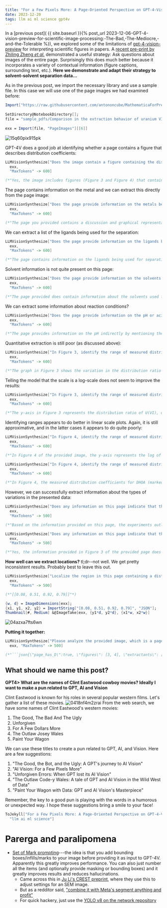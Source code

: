 ```yaml
---
title: "For a Few Pixels More: A Page-Oriented Perspective on GPT-4-Vision for Scientific Data Extraction"
date: 2023-12-20
tags: llm ai ml science gpt4v
---
```


In a [previous post]( {{ site.baseurl }}{% post_url 2023-12-06-GPT-4-vision-preview-for-scientific-image-processing:-The-Bad,-The-Mediocre,-and-the-Tolerable %}), we explored some of the limitations of [gpt-4-vision-preview](https://platform.openai.com/docs/guides/vision) for interpreting scientific figures in papers. A [recent pre-print by Zhiling Zheng ](https://arxiv.org/abs/2312.05468)*[et al.](https://arxiv.org/abs/2312.05468)* demonstrated a useful strategy: Ask questions about images of the entire page. Surprisingly this does much better because it incorporates a variety of contextual information (figure captions, surrounding text, etc.).  **Here we demonstrate and adapt their strategy to solvent-solvent separation data...**

As in the previous post, we import the necessary library and use a sample file.  In this case we will use one of the page images we had examined before:

```mathematica
Import["https://raw.githubusercontent.com/antononcube/MathematicaForPrediction/master/Misc/LLMVision.m"]; 
 
SetDirectory@NotebookDirectory[];
file = "sample_pdfs/Comparison in the extraction behavior of uranium VI from nitric acid medium using CHON based extractants monoamide malonamide and diglycolamide.pdf"; 
 
exx = Import[file, "PageImages"][[6]]
```

![15q60pix915pk](/blog/images/2023/12/20/15q60pix915pk.png)

GPT-4V does a good job at identifying whether a page contains a figure that describes distribution coefficients: 

```mathematica
LLMVisionSynthesize["Does the image contain a figure containing the distribution coefficients for a liquid-liquid separation?", 
  exx, 
  "MaxTokens" -> 600]

(*"Yes, the image includes figures (Figure 3 and Figure 4) that contain distribution coefficients for a liquid-liquid separation process. Figure 3 shows the variation in the distribution ratio of uranium(VI) as a function of equilibration time with different extractants, while Figure 4 depicts the variation of log(D_UO2) with log[Extractant]. Both figures are related to the extraction of uranium(VI) in the context of solvent extraction or liquid-liquid extraction, which is a common technique used in the separation of different components, particularly in hydrometallurgy and radioactive waste treatment."*)
```

The page contains information on the metal and we can extract this directly from the page image: 

```mathematica
LLMVisionSynthesize["Does the page provide information on the metals being separated? If not provided on this page, please indicate with \"N/A\" ", 
  exx, 
  "MaxTokens" -> 600]

(*"The page you provided contains a discussion and graphical representations of the extraction of Uranium(VI) or U(VI), as indicated by the text associated with the figures and the equations presented. The figure captions mention \"spiked with ^233U tracer,\" which suggests the context is related to uranium separation or analysis. There is no explicit mention of other metals being separated in the provided text."*)
```

We can extract a list of the ligands being used for the separation:

```mathematica
LLMVisionSynthesize["Does the page provide information on the ligands being used for separations? If not provided on this page, please indicate with \"N/A\" ", 
  exx, 
  "MaxTokens" -> 600]

(*"The page contains information on the ligands being used for separations. Specifically, the ligands mentioned are T2EHDGA (N,N,N',N'-Tetra(2-ethylhexyl)diglycolamic acid), DMDODHEMA (N,N'-Dimethyl-N,N'-dioctylhexylethoxymalonamide), and DHOA (Di(2-ethylhexyl)orthophosphoric acid). In Figure 3, the distribution ratio of uranium(VI) (U(VI)) is presented as a function of equilibration time using these ligands, and in Figure 4, the variation of log D_UO2 with log[extractant] using these ligands is shown."*)
```

Solvent information is not quite present on this page: 

```mathematica
LLMVisionSynthesize["Does the page provide information on the solvents being used for separations? If not provided on this page, please indicate with \"N/A\" ", 
  exx, 
  "MaxTokens" -> 600]

(*"The page provided does contain information about the solvents used for separations. In Figure 3, it specifies that the organic phase is 0.1 M T2EHDGA (or DMDOHEMA or DHOA)/[Cmim][NTf2]. For the aqueous phase, it mentions 3 M HNO3 and 10^-4 M U(VI) spiked with ^233U tracer. The caption of Figure 4 also mentions the organic phase containing 0.02 M \[Dash] 0.2 M T2EHDGA (or DMDOHEMA or DHOA)/[Cmim][NTf2]."*)
```

We can extract some information about reaction conditions? 

```mathematica
LLMVisionSynthesize["Does the page provide information on the pH or acid concentration being used for separations? If not provided on this page, please indicate with \"N/A\" ", 
  exx, 
  "MaxTokens" -> 600]

(*"The page provides information on the pH indirectly by mentioning the composition of the aqueous phase. It states that the aqueous phase contains 3 M HNO3, which is a strong acid. The presence of 3 M HNO3 suggests that the aqueous solution is highly acidic; however, the exact pH value is not provided on this page. Typically, a 3 M HNO3 solution would have a pH well below 1, but if you need the precise pH, you would need to refer to additional information not provided on this page. Therefore, \"N/A\" for the exact pH value."*)
```

Quantitative extraction is still poor (as discussed above):

```mathematica
LLMVisionSynthesize["In Figure 3, identify the range of measured distribution coefficients for T2EHDGA.  Report the values in a range of the y values given in the plot next to the y-axis which can be read (e.g., 0.5 - 3). If you are unsure about your answer, please indicate with \"I do not know.\"", 
  exx, 
  "MaxTokens" -> 600]

(*"The graph in Figure 3 shows the variation in the distribution ratio of U(VI) for different extractants over equilibration time. Looking at the plot for T2EHDGA, which is represented by squares, the distribution coefficients (D_UO2^VI) appear to remain relatively stable over the time measured. The y-axis represents the distribution ratio on a logarithmic scale.For T2EHDGA, the values of the distribution ratio range between approximately 1 and 10 throughout the duration of the experiment, as indicated by the positioning of the squares between these two values on the y-axis. If you need a more precise range within this bracket, I am unable to provide a more accurate number due to the resolution of the graph. However, given what is visible, you can report that the range of measured distribution coefficients for T2EHDGA lies approximately between 1 and 10."*)
```

Telling the model that the scale is a log-scale does not seem to improve the results:

```mathematica
LLMVisionSynthesize["In Figure 3, identify the range of measured distribution coefficients for T2EHDGA.  Report the values in a range of the y values given in the plot next to the y-axis which can be read (e.g., 1 - 3). Note that the y-axis is on a logarithmic scale. If you are unsure about your answer, please indicate with \"I do not know.\"", 
  exx, 
  "MaxTokens" -> 600]

(*"The y-axis in Figure 3 represents the distribution ratio of U(VI), denoted as D_U(VI), and is on a logarithmic scale. For the extractant T2EHDGA, the distribution coefficient values appear to be quite stable across the different equilibration times. The range of the measured distribution coefficients for T2EHDGA spans from approximately 2 to 10, as can be observed on the y-axis next to the corresponding data points. However, without more information or a clearer image, providing an exact range can be difficult. The estimate is made based on the plotted data points in Figure 3 for T2EHDGA and the corresponding values on the y-axis."*)
```

Identifying ranges appears to do better in linear scale plots. Again, it is still approximative, and in the latter cases it appears to do quite poorly:

```mathematica
LLMVisionSynthesize["In Figure 4, identify the range of measured distribution coefficients for T2EHDGA.  Report the values in a range of the y values given in the plot next to the y-axis which can be read (e.g., 1 - 3). If you are unsure about your answer, please indicate with \"I do not know.\"", 
  exx, 
  "MaxTokens" -> 600]

(*"In Figure 4 of the provided image, the y-axis represents the log of the distribution coefficient (logD_UO2(VI)), and the range of measured distribution coefficients for T2EHDGA can be identified by the region covered by the data points marked with triangles (\[CapitalDelta]).The lowest point on the T2EHDGA data series appears to be at approximately 0.5 on the y-axis, and the highest point appears to be just below 2.5. Therefore, we can report the range of logD_UO2(VI) for T2EHDGA as roughly 0.5 to just below 2.5. However, without a higher resolution image or precise data, it is difficult to provide an exact maximum value for the y-axis data for T2EHDGA. Thus, the values are approximate and based on the visual estimation from the provided plot."*)
```

```mathematica
LLMVisionSynthesize["In Figure 4, identify the range of measured distribution coefficients for DHOA.  Report the values in a range of the y values given in the plot next to the y-axis which can be read (e.g., 1 - 3). If you are unsure about your answer, please indicate with \"I do not know.\"", 
  exx, 
  "MaxTokens" -> 600]

(*"In Figure 4, the measured distribution coefficients for DHOA (marked with triangles in the graph) appear to range approximately between 0.1 and 1.0 on the y-axis (logD_UO2). This range can be estimated from the points plotted for DHOA, which are positioned along the y-axis values that correspond with the logarithm scale provided."*)
```

However, we can successfully extract information about the types of variations in the presented data:

```mathematica
LLMVisionSynthesize["Does any information on this page indicate that the experiments were performed measuring the distribution coefficient at different temperatures? If you are unsure about your answer, please indicate with \"I do not know\"", 
  exx, 
  "MaxTokens" -> 500]

(*"Based on the information provided on this page, the experiments outlined in Figure 3 and Figure 4 mention a specific temperature of 298 K, which corresponds to approximately 25DegreeC. There is no indication on this page that the experiments were performed at different temperatures. The temperature is mentioned as a constant condition for each of the experiments represented in these figures. Therefore, there is no evidence here of measurements being taken at various temperatures."*)
```

```mathematica
LLMVisionSynthesize["Does any information on this page indicate that the experiments were performed measuring the distribution coefficient at different times? If you are unsure about your answer, please indicate with \"I do not know\"", 
  exx, 
  "MaxTokens" -> 500]

(*"Yes, the information provided in Figure 3 of the provided page does indicate that experiments were performed measuring the distribution coefficient (D_U(VI)) at different times. According to the caption of Figure 3, the distribution ratio of U(VI) is plotted as a function of equilibration time. The equilibration times mentioned in the caption are from 5 to 120 minutes, and the x-axis of the graph in Figure 3 displays time in minutes, which corresponds with the equilibration time described. This implies that the distribution coefficient was indeed measured at various times within the stated range. Temperature is noted to be 298 K and the phase volume ratio is given as 1."*)
```

**How well can we extract locations?**  tl;dr--not well.  We get pretty inconsistent results.  Probably best to leave this out.

```mathematica
LLMVisionSynthesize["Localize the region in this page containing a distribution coefficient plot and its figure caption.  Regions are represented by [ x1, y1, x2, y2 ] coordinates. x1 and x2 are the leftmost and rightmost positions, normalized into 0 to 1, where 0 is the left and 1 is the right.  y1 and y2 are the topmost and bottommost positions, normalized into 0 to 1, where 0 is the top and 1 is the bottom.  The selection should contain the entire figure and its caption.  If two figures of distribution coefficients are present, return two lists specifying each figure, e.g., [ [region 1], [region 2] ].  Return only the list values.", 
  exx, 
  "MaxTokens" -> 500]

(*"[[0.08, 0.51, 0.92, 0.79]]"*)
```

```mathematica
{w, d} = ImageDimensions[exx];
{x1, y1, x2, y2} = ImportString["[0.08, 0.51, 0.92, 0.79]", "JSON"];
Thumbnail[#, Medium] &@ImageTake[exx, {y1*d, y2*d}, {x1*w, x2*w}]
```

![04azxa7fts6wn](/blog/images/2023/12/20/04azxa7fts6wn.png)

**Putting it together:**

```mathematica
LLMVisionSynthesize["Please analyze the provided image, which is a page from a scientific paper, and answer the following questions:1. Does the image contain one or more figures containing the distribution coefficients for a liquid-liquid separation? Return \"true\" or \"false\" only.2. If the figure contains a distribution coefficient, in which figure (e.g., Figure 1, 2, Figure S4) is it displayed?  Note that we are only interested in distribution coefficient measurements. Return the values as a JSON list (e.g., [1, 2, \"S4\"]).  If not present on this page, please indicate with an empty list \"[]\".3.  If distribution coefficient measurements are present, can you identify the name of the extractant ligand compound being measured? Return the values as a JSON list, (e.g., [\"DIHEBA\", \"TODGA\"]), containing any values that are present. If not provided on this page, please indicate with an empty list \"[]\".4. If distribution coefficients are measured, what metal elements are being measured? Return the values as a JSON list (e.g., [\"Ca\", \"Bk\"]) containing any values that are present. If not provided on this page, please indicate with an empty list \"[]\".5. Are there variations with respect to temperature that are measured?  Return the values as a JSON list (e.g., [\"22 C\"]) containing any values that are present. If not provided on this page, please indicate with an empty list \"[]\"6. Are there variations with respect to time that are measured? Return the values as a JSON list (e.g., [\"10 minutes\"]) containing any values that are present. If not provided on this page, please indicate with an empty list \"[]\"7. What solvents are used in the experiments? Return the values as a JSON list (e.g., [\"toluene\"]) containing any values that are present. If not provided on this page, please indicate with an empty list \"[]\"8. What pH is specified in the experiments? Return the values as a JSON list (e.g., [1.0, 5.0]) containing any values that are present. If not provided on this page, please indicate with an empty list \"[]\"9. What acid concentrations are specified in the experiments? Return the values as a JSON list (e.g., [\"1 M\"]) containing any values that are present. If not provided on this page, please indicate with an empty list \"[]\"Please strictly adhere to the templates provided and return the result as a JSON dictionary. ****Template for your answer if no distribution coefficients are reported:{\"pageHasD\":false}Template for your answer if distribution coefficient information is reported:{\"page_has_D\":true, \"figures\": [Answer: from question 2], \"extractants\": [Answer: from question 3],\"metals\": [Answer: from question 4],\"temperatures\": [Answer: from question 5],\"times\": [Answer: from question 6],\"solvents\": [Answer: from question 7],\"pH\": [Answer: from question 8],\"acid_concentration\": [Answer: from question 9] }", 
  exx, "MaxTokens" -> 500]

(*"```json{\"page_has_D\":true, \"figures\": [3, 4], \"extractants\": [\"T2EHDGA\", \"DMDOHEMA\", \"DHOA\"],\"metals\": [\"U\"],\"temperatures\": [\"298 K\"],\"times\": [\"5 - 120 minutes\", \"30 minutes\"],\"solvents\": [\"HNO3\"],\"pH\": [],\"acid_concentration\": [\"3 M\"] }```"*)
```

## What should we name this post?

**GPT4> What are the names of Clint Eastwood cowboy movies? Ideally I want to make a pun related to GPT, AI and Vision**

Clint Eastwood is known for his roles in several popular western films. Let's gather a list of these movies. 
![0418nf4m2zrai](img/0418nf4m2zrai.png)
From the web search, we have some names of Clint Eastwood's western movies:

1. The Good, The Bad And The Ugly
2. Unforgiven
3. For A Few Dollars More
4. The Outlaw Josey Wales
5. Paint Your Wagon

We can use these titles to create a pun related to GPT, AI, and Vision. Here are a few suggestions:

1. "The Good, the Bot, and the Ugly: A GPT's journey to AI Vision"
2. "AI Vision: For a Few Pixels More"
3. "Unforgiven Errors: When GPT lost its AI Vision"
4. "The Outlaw Code-y Wales: A tale of GPT and AI Vision in the Wild West of Data"
5. "Paint Your Wagon with Data: GPT and AI Vision's Masterpiece"

Remember, the key to a good pun is playing with the words in a humorous or unexpected way. I hope these suggestions bring a smile to your face!

```mathematica
ToJekyll["For a Few Pixels More: A Page-Oriented Perspective on GPT-4-Vision for Scientific Data Extraction", 
  "llm ai ml science"]
```

# Parerga and paralipomena

- [Set of Mark prompting](https://github.com/microsoft/SoM)---the idea is that you add bounding boxes/infills/marks to your image before providing it as input to GPT-4V.  Apparently this greatly improves performance.  You can also just number all the items (and optionally provide masking or bounding boxes) and it greatly improves results and reduces hallucinations. 
  - Came across this in [Ju Li's CREST preprint](https://chemrxiv.org/engage/chemrxiv/article-details/655417d1dbd7c8b54b477786), where they use this to adjust settings for an SEM image.  
  - But as a redditor said, ["combine it with Meta's segment anything and profit"](https://www.reddit.com/r/MachineLearning/comments/17bcikh/r_setofmark_som_unleashes_extraordinary_visual/)
  - For quick hackery, just use the [YOLO v8 on the network repository](https://resources.wolframcloud.com/NeuralNetRepository/resources/YOLO-V8-Segment-Trained-on-MS-COCO-Data/)